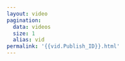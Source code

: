 ```yaml
---
layout: video
pagination:
  data: videos
  size: 1
  alias: vid
permalink: '{{vid.Publish_ID}}.html'
---
```

